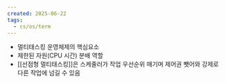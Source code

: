```yaml
---
created: 2025-06-22
tags:
  - cs/os/term
---
```

- 멀티태스킹 운영체제의 핵심요소
- 제한된 자원(CPU 시간) 분배 역할
- [[선점형 멀티태스킹]]은 스케줄러가 작업 우선순위 매기며 제어권 뺏어와 강제로 다른 작업에 넘길 수 있음